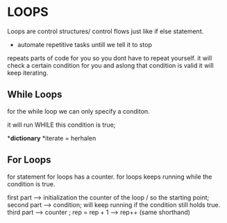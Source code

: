 # LOOPS

Loops are control structures/ control flows just like if else statement.

- automate repetitive tasks untill we tell it to stop

repeats parts of code for you so you dont have to repeat yourself.
it will check a certain condition for you and aslong that condition is valid it will keep iterating.

## While Loops

for the while loop we can only specify a conditon. 

it will run WHILE this condition is true;









***dictionary**
*iterate = herhalen

## For Loops

for statement
for loops has a counter.
for loops keeps running while the condition is true.

first part --> initialization the counter of the loop / so the starting point;
second part --> condition; will keep running if the condition still holds true.
third part --> counter ; rep = rep + 1 --> rep++ (same shorthand)


